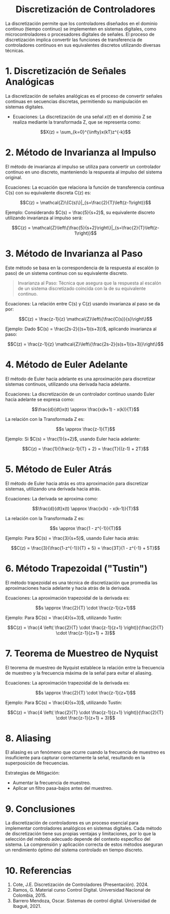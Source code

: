 <h1 align="center"> Discretización de Controladores </h1>

La discretización permite que los controladores diseñados en el dominio continuo (tiempo continuo) se implementen en sistemas digitales, como microcontroladores o procesadores digitales de señales. El proceso de discretización implica convertir las funciones de transferencia de controladores continuos en sus equivalentes discretos utilizando diversas técnicas.

# 1. Discretización de Señales Analógicas

La discretización de señales analógicas es el proceso de convertir señales continuas en secuencias discretas, permitiendo su manipulación en sistemas digitales.

- Ecuaciones: La discretización de una señal $x(t)$ en el dominio Z se realiza mediante la transformada Z, que se representa como:

$$X(z) = \sum_{k=0}^{\infty}x(kT)z^{-k}$$


# 2. Método de Invarianza al Impulso

El método de invarianza al impulso se utiliza para convertir un controlador continuo en uno discreto, manteniendo la respuesta al impulso del sistema original.

Ecuaciones: La ecuación que relaciona la función de transferencia continua C(s) con su equivalente discreta C(z) es:

$$C(z) = \mathcal{Z}\{C(s)\}|_{s=\frac{2}{T}\left(z-1\right)}$$

Ejemplo: Considerando $C(s) = \frac{5}{s+2}$, su equivalente discreto utilizando invarianza al impulso será:

$$C(z) = \mathcal{Z}\left\{\frac{5}{s+2}\right\}|_{s=\frac{2}{T}\left(z-1\right)}$$

# 3. Método de Invarianza al Paso

Este método se basa en la correspondencia de la respuesta al escalón (o paso) de un sistema continuo con su equivalente discreto.

>Invarianza al Paso: Técnica que asegura que la respuesta al escalón de un sistema discretizado coincida con la de su equivalente continuo.

Ecuaciones: La relación entre C(s) y C(z) usando invarianza al paso se da por:

$$C(z) = \frac{z-1}{z} \mathcal{Z}\left\{\frac{C(s)}{s}\right\}$$

Ejemplo: Dado $C(s) = \frac{2s-2}{(s+1)(s+3)}$, aplicando invarianza al paso:

$$C(z) = \frac{z-1}{z} \mathcal{Z}\left\{\frac{2s-2}{s(s+1)(s+3)}\right\}$$

# 4. Método de Euler Adelante

El método de Euler hacia adelante es una aproximación para discretizar sistemas continuos, utilizando una derivada hacia adelante.

Ecuaciones: La discretización de un controlador continuo usando Euler hacia adelante se expresa como:

$$\frac{d}{dt}x(t) \approx \frac{x(k+1) - x(k)}{T}$$

La relación con la Transformada Z es:

$$s \approx \frac{z-1}{T}$$

Ejemplo: Si $C(s) = \frac{1}{s+2}$, usando Euler hacia adelante:

$$C(z) = \frac{1}{\frac{z-1}{T} + 2} = \frac{T}{(z-1) + 2T}$$

# 5. Método de Euler Atrás

El método de Euler hacia atrás es otra aproximación para discretizar sistemas, utilizando una derivada hacia atrás.

Ecuaciones: La derivada se aproxima como:

$$\frac{d}{dt}x(t) \approx \frac{x(k) - x(k-1)}{T}$$

La relación con la Transformada Z es:

$$s \approx \frac{1 - z^{-1}}{T}$$

Ejemplo: Para $C(s) = \frac{3}{s+5}$, usando Euler hacia atrás:

$$C(z) = \frac{3}{\frac{1-z^{-1}}{T} + 5} = \frac{3T}{1 - z^{-1} + 5T}$$

# 6. Método Trapezoidal ("Tustin")

El método trapezoidal es una técnica de discretización que promedia las aproximaciones hacia adelante y hacia atrás de la derivada.

Ecuaciones: La aproximación trapezoidal de la derivada es:

$$s \approx \frac{2}{T} \cdot \frac{z-1}{z+1}$$

Ejemplo: Para $C(s) = \frac{4}{s+3}$, utilizando Tustin:

$$C(z) = \frac{4 \left( \frac{2}{T} \cdot \frac{z-1}{z+1} \right)}{\frac{2}{T} \cdot \frac{z-1}{z+1} + 3}$$

# 7. Teorema de Muestreo de Nyquist

El teorema de muestreo de Nyquist establece la relación entre la frecuencia de muestreo y la frecuencia máxima de la señal para evitar el aliasing.

Ecuaciones: La aproximación trapezoidal de la derivada es:

$$s \approx \frac{2}{T} \cdot \frac{z-1}{z+1}$$

Ejemplo: Para $C(s) = \frac{4}{s+3}$, utilizando Tustin:

$$C(z) = \frac{4 \left( \frac{2}{T} \cdot \frac{z-1}{z+1} \right)}{\frac{2}{T} \cdot \frac{z-1}{z+1} + 3}$$

# 8. Aliasing

 El aliasing es un fenómeno que ocurre cuando la frecuencia de muestreo es insuficiente para capturar correctamente la señal, resultando en la superposición de frecuencias.

Estrategias de Mitigación:

- Aumentar la frecuencia de muestreo.
- Aplicar un filtro pasa-bajos antes del muestreo.

# 9. Conclusiones

La discretización de controladores es un proceso esencial para implementar controladores analógicos en sistemas digitales. Cada método de discretización tiene sus propias ventajas y limitaciones, por lo que la selección del método adecuado depende del contexto específico del sistema. La comprensión y aplicación correcta de estos métodos aseguran un rendimiento óptimo del sistema controlado en tiempo discreto.

# 10. Referencias

1. Cote, J.E. Discretización de Controladores (Presentación). 2024. 
2. Ramos, G. Material curso Control Digital. Universidad Nacional de Colombia, 2015.
3. Barrero Mendoza, Oscar. Sistemas de control digital. Universidad de Ibagué, 2021.

<br>